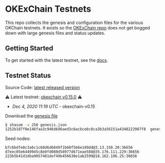 # OKExChain Testnets

This repo collects the genesis and configuration files for the various OKChain
testnets. It exists so the [OKExChain repo](https://github.com/okex/okexchain)
does not get bogged down with large genesis files and status updates.

## Getting Started

To get started with the latest testnet, see the
[docs](https://okexchain-docs.readthedocs.io/en/latest/getting-start/join-okexchain-testnet.html).

## Testnet Status
Source Code: [latest released version](https://github.com/okex/okexchain/releases/tag/v0.15.0-testnet)

⚠️ Latest testnet: [okexchain v0.15.0](https://github.com/okex/okexchain/releases/tag/v0.15.0-testnet) ⚠️
* *Dec 4, 2020 11:19 UTC* - okexchain-v0.15

Download the [genesis file](https://raw.githubusercontent.com/okex/testnets/master/v0.15/genesis.json)

```bash
$ shasum -a 256 genesis.json
1252b187f0e146faa3c946d6d6aed3c6acbcebc0ca3b3a56151a4348222987f8  genesis.json
```

Seed nodes:
```
b7c6bdfe0c3a6c1c68d6d6849f1b60f566e189dd@3.13.150.20:36656
d7eec05e6449945c8e0fd080d58977d671eae588@35.176.111.229:36656
223b5b41d1dba9057401def49b456630e1ab2599@18.162.106.25:36656
```
